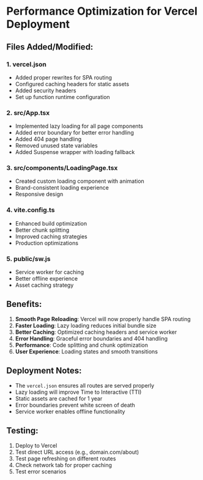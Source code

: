 # Performance Optimization for Vercel Deployment

## Files Added/Modified:

### 1. vercel.json
- Added proper rewrites for SPA routing
- Configured caching headers for static assets
- Added security headers
- Set up function runtime configuration

### 2. src/App.tsx
- Implemented lazy loading for all page components
- Added error boundary for better error handling
- Added 404 page handling
- Removed unused state variables
- Added Suspense wrapper with loading fallback

### 3. src/components/LoadingPage.tsx
- Created custom loading component with animation
- Brand-consistent loading experience
- Responsive design

### 4. vite.config.ts
- Enhanced build optimization
- Better chunk splitting
- Improved caching strategies
- Production optimizations

### 5. public/sw.js
- Service worker for caching
- Better offline experience
- Asset caching strategy

## Benefits:

1. **Smooth Page Reloading**: Vercel will now properly handle SPA routing
2. **Faster Loading**: Lazy loading reduces initial bundle size
3. **Better Caching**: Optimized caching headers and service worker
4. **Error Handling**: Graceful error boundaries and 404 handling
5. **Performance**: Code splitting and chunk optimization
6. **User Experience**: Loading states and smooth transitions

## Deployment Notes:

- The `vercel.json` ensures all routes are served properly
- Lazy loading will improve Time to Interactive (TTI)
- Static assets are cached for 1 year
- Error boundaries prevent white screen of death
- Service worker enables offline functionality

## Testing:

1. Deploy to Vercel
2. Test direct URL access (e.g., domain.com/about)
3. Test page refreshing on different routes
4. Check network tab for proper caching
5. Test error scenarios
